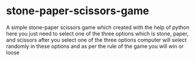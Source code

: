# stone-paper-scissors-game
A simple stone-paper scissors game which created with the help of python
here you just need to select one of the three options which is stone, paper, and scissors
after you select one of the three options computer will select randomly in these options and as per the rule of the game you will win or loose
